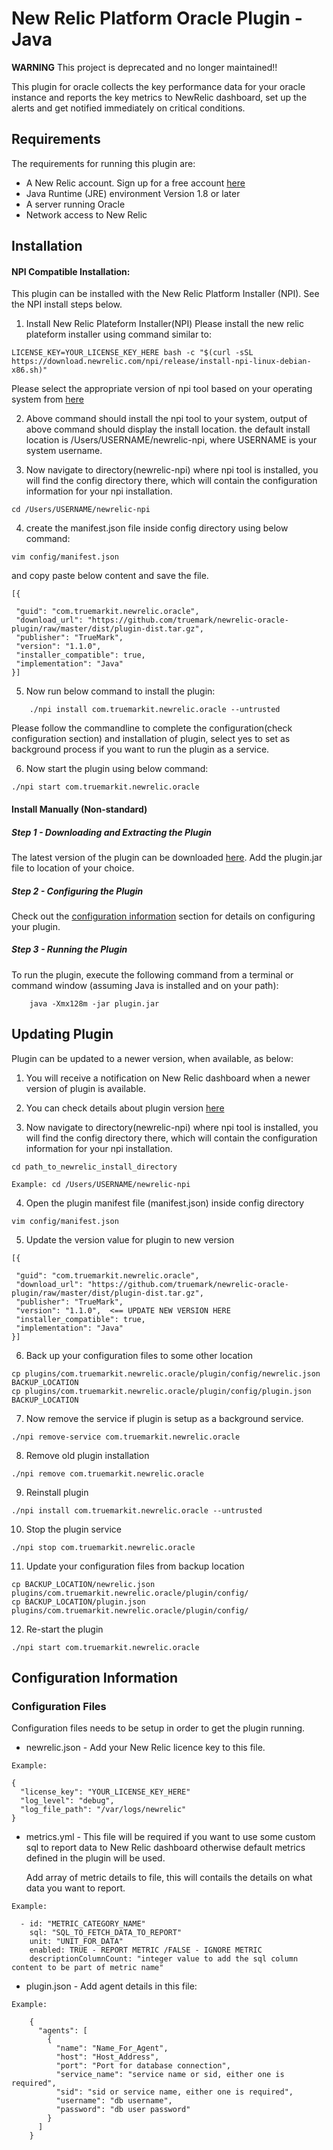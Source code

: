 # New Relic Platform Oracle Plugin - Java

**WARNING** This project is deprecated and no longer maintained!!

This plugin for oracle collects the key performance data for your oracle instance and reports the key metrics to
NewRelic dashboard, set up the alerts and get notified immediately on critical conditions.
## Requirements

The requirements for running this plugin are:

- A New Relic account. Sign up for a free account [here](http://newrelic.com)
- Java Runtime (JRE) environment Version 1.8 or later
- A server running Oracle
- Network access to New Relic

## Installation
#### NPI Compatible Installation:
This plugin can be installed with the New Relic Platform Installer (NPI). See the NPI install steps below.

1) Install New Relic Plateform Installer(NPI)
Please install the new relic plateform installer using command similar to:
```
LICENSE_KEY=YOUR_LICENSE_KEY_HERE bash -c "$(curl -sSL https://download.newrelic.com/npi/release/install-npi-linux-debian-x86.sh)"
```
Please select the appropriate version of npi tool based on your operating system from [here](https://docs.newrelic.com/docs/plugins/plugins-new-relic/installing-plugins/installing-npi-compatible-plugin#npi-os-version)

2) Above command should install the npi tool to your system, output of above command should display the install location.
the default install location is /Users/USERNAME/newrelic-npi, where USERNAME is your system username.

3) Now navigate to directory(newrelic-npi) where npi tool is installed, you will find the config directory there, which
 will contain the configuration information for your npi installation.
```
cd /Users/USERNAME/newrelic-npi
```
 
4) create the manifest.json file inside config directory using below command:
```
vim config/manifest.json
```
and copy paste below content and save the file.
```
[{

 "guid": "com.truemarkit.newrelic.oracle",
 "download_url": "https://github.com/truemark/newrelic-oracle-plugin/raw/master/dist/plugin-dist.tar.gz",
 "publisher": "TrueMark",
 "version": "1.1.0",
 "installer_compatible": true,
 "implementation": "Java"
}]
```
5) Now run below command to install the plugin:
```
    ./npi install com.truemarkit.newrelic.oracle --untrusted

```

Please follow the commandline to complete the configuration(check configuration section) and installation of plugin,
select yes to set as background process if you want to run the plugin as a service.

6) Now start the plugin using below command:
```
./npi start com.truemarkit.newrelic.oracle
```

#### Install Manually (Non-standard)

##### Step 1 - Downloading and Extracting the Plugin

The latest version of the plugin can be downloaded [here](https://github.com/truemark/newrelic-oracle-plugin).
Add the plugin.jar file to location of your choice.

##### Step 2 - Configuring the Plugin

Check out the [configuration information](#configuration-information) section for details on configuring your plugin.

##### Step 3 - Running the Plugin

To run the plugin, execute the following command from a terminal or command window (assuming Java is installed and on your path):

```
    java -Xmx128m -jar plugin.jar
```

## Updating Plugin
Plugin can be updated to a newer version, when available, as below:
 
1) You will receive a notification on New Relic dashboard when a newer version of plugin is available.

2) You can check details about plugin version [here](https://rpm.newrelic.com/accounts/1370610/plugins/directory/518)

3) Now navigate to directory(newrelic-npi) where npi tool is installed, you will find the config directory there, which
will contain the configuration information for your npi installation.
```
cd path_to_newrelic_install_directory
 
Example: cd /Users/USERNAME/newrelic-npi
```

4) Open the plugin manifest file (manifest.json) inside config directory
```
vim config/manifest.json
```

5) Update the version value for plugin to new version
```
[{

 "guid": "com.truemarkit.newrelic.oracle",
 "download_url": "https://github.com/truemark/newrelic-oracle-plugin/raw/master/dist/plugin-dist.tar.gz",
 "publisher": "TrueMark",
 "version": "1.1.0",  <== UPDATE NEW VERSION HERE
 "installer_compatible": true,
 "implementation": "Java"
}]
```

6) Back up your configuration files to some other location
```
cp plugins/com.truemarkit.newrelic.oracle/plugin/config/newrelic.json BACKUP_LOCATION
cp plugins/com.truemarkit.newrelic.oracle/plugin/config/plugin.json BACKUP_LOCATION
```

7) Now remove the service if plugin is setup as a background service.
```
./npi remove-service com.truemarkit.newrelic.oracle
```

8) Remove old plugin installation
```
./npi remove com.truemarkit.newrelic.oracle
```

9) Reinstall plugin
```
./npi install com.truemarkit.newrelic.oracle --untrusted
```

10) Stop the plugin service
```
./npi stop com.truemarkit.newrelic.oracle
```

11) Update your configuration files from backup location
```
cp BACKUP_LOCATION/newrelic.json plugins/com.truemarkit.newrelic.oracle/plugin/config/ 
cp BACKUP_LOCATION/plugin.json plugins/com.truemarkit.newrelic.oracle/plugin/config/ 
```

12) Re-start the plugin
```
./npi start com.truemarkit.newrelic.oracle
```

## Configuration Information

### Configuration Files

Configuration files needs to be setup in order to get the plugin running.
- newrelic.json - Add your New Relic licence key to this file.

`Example:`

```
{
  "license_key": "YOUR_LICENSE_KEY_HERE"
  "log_level": "debug",
  "log_file_path": "/var/logs/newrelic"
}
```

- metrics.yml - This file will be required if you want to use some custom sql to report data to New Relic dashboard otherwise default metrics defined in the plugin will be used.
  
  Add array of metric details to file, this will contails the details on what data you want to report.

`Example:`

```
  - id: "METRIC_CATEGORY_NAME"
    sql: "SQL_TO_FETCH_DATA_TO_REPORT"
    unit: "UNIT_FOR_DATA"
    enabled: TRUE - REPORT METRIC /FALSE - IGNORE METRIC
    descriptionColumnCount: "integer value to add the sql column content to be part of metric name"
```

- plugin.json - Add agent details in this file:

`Example:`

```
    {
      "agents": [
        {
          "name": "Name_For_Agent",
          "host": "Host_Address",
          "port": "Port for database connection",
          "service_name": "service name or sid, either one is required",
          "sid": "sid or service name, either one is required",
          "username": "db username",
          "password": "db user password"
        }
      ]
    }
```
